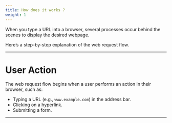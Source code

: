 ```yaml
---
title: How does it works ?
weight: 1
---
```


When you type a URL into a browser, several processes occur behind the scenes to display the desired webpage. 

Here’s a step-by-step explanation of the web request flow.

---

# User Action
The web request flow begins when a user performs an action in their browser, such as:
- Typing a URL (e.g., `www.example.com`) in the address bar.
- Clicking on a hyperlink.
- Submitting a form.

---
